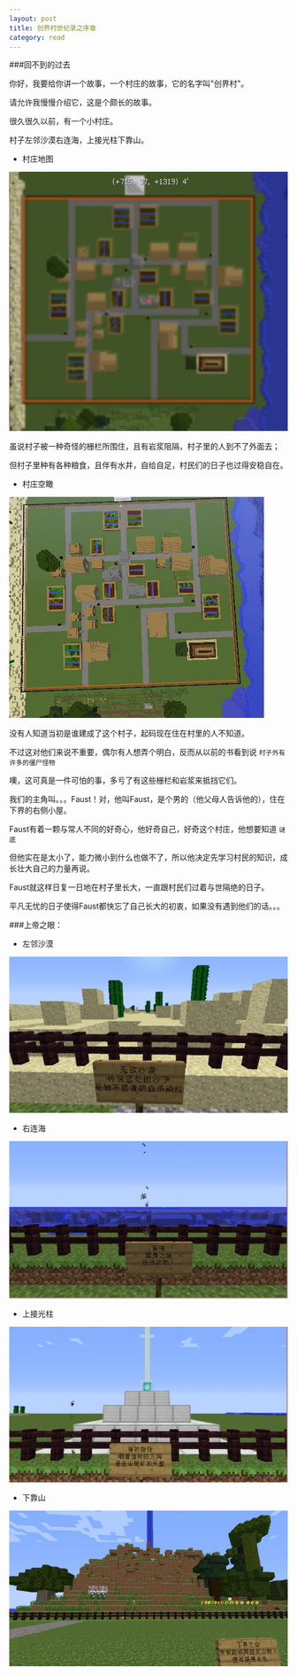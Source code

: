 ```yaml
---
layout: post
title: 创界村世纪录之序章
category: read
---
```

###回不到的过去

你好，我要给你讲一个故事，一个村庄的故事，它的名字叫"创界村"。

请允许我慢慢介绍它，这是个颇长的故事。

很久很久以前，有一个小村庄。

村子左邻沙漠右连海，上接光柱下靠山。

- 村庄地图

<img class="cover" src="/images/2014/10/20141001200557.jpg" />

虽说村子被一种奇怪的栅栏所围住，且有岩浆阻隔，村子里的人到不了外面去；

但村子里种有各种粮食，且伴有水井，自给自足，村民们的日子也过得安稳自在。

- 村庄空瞰

<img class="cover" src="/images/2014/10/20141001200851.jpg" />

没有人知道当初是谁建成了这个村子，起码现在住在村里的人不知道。

不过这对他们来说不重要，偶尔有人想弄个明白，反而从以前的书看到说 `村子外有许多的僵尸怪物`

噢，这可真是一件可怕的事，多亏了有这些栅栏和岩浆来抵挡它们。

我们的主角叫。。。Faust！对，他叫Faust，是个男的（他父母人告诉他的），住在下界的右侧小屋。

Faust有着一颗与常人不同的好奇心，他好奇自己，好奇这个村庄，他想要知道 `谜底`

但他实在是太小了，能力微小到什么也做不了，所以他决定先学习村民的知识，成长壮大自己的力量再说。

Faust就这样日复一日地在村子里长大，一直跟村民们过着与世隔绝的日子。

平凡无忧的日子使得Faust都快忘了自己长大的初衷，如果没有遇到他们的话。。。

###上帝之眼：

- 左邻沙漠

<img class="cover" src="/images/2014/10/20141001201505.jpg" />

- 右连海

<img class="cover" src="/images/2014/10/20141001201223.jpg" />

- 上接光柱

<img class="cover" src="/images/2014/10/20141001201046.jpg" />

- 下靠山

<img class="cover" src="/images/2014/10/20141001201437.jpg" />
